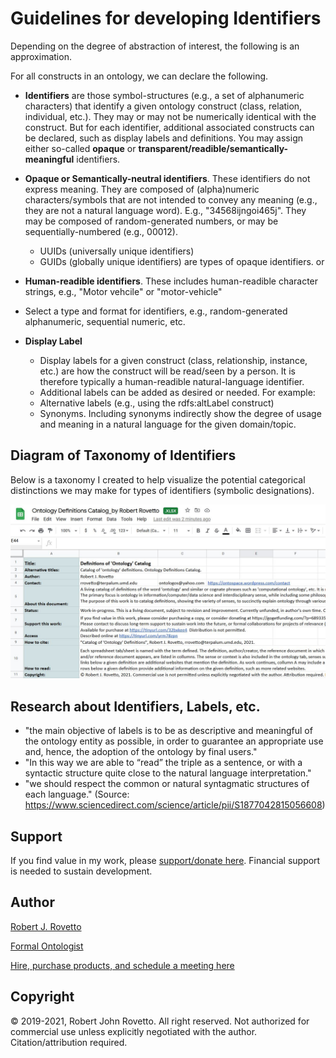 # Guidelines for developing Identifiers
Depending on the degree of abstraction of interest, the following is an approximation.

For all constructs in an ontology, we can declare the following.

- **Identifiers** are those symbol-structures (e.g., a set of alphanumeric characters) that identify a given ontology construct (class, relation, individual, etc.). They may or may not be numerically identical with the construct. But for each identifier, additional associated constructs can be declared, such as display labels and definitions. You may assign either so-called **opaque** or **transparent/readible/semantically-meaningful** identifiers.
- **Opaque or Semantically-neutral identifiers**. These identifiers do not express meaning. They are composed of (alpha)numeric characters/symbols that are not intended to convey any meaning (e.g., they are not a natural language word). E.g., "34568ijngoi465j". They may be composed of random-generated numbers, or may be sequentially-numbered (e.g., 00012). 
  - UUIDs (universally unique identifiers)
  - GUIDs (globally unique identifiers) are types of opaque identifiers.
or
- **Human-readible identifiers**. These includes human-readible character strings, e.g., "Motor vehcile" or "motor-vehicle"

- Select a type and format for identifiers, e.g., random-generated alphanumeric, sequential numeric, etc.

- **Display Label**
  - Display labels for a given construct (class, relationship, instance, etc.) are how the construct will be read/seen by a person. It is therefore typically a human-readible natural-language identifier.
  - Additional labels can be added as desired or needed. For example:
  - Alternative labels (e.g., using the rdfs:altLabel construct)
  - Synonyms. Including synonyms indirectly show the degree of usage and meaning in a natural language for the given domain/topic. 
## Diagram of Taxonomy of Identifiers
Below is a taxonomy I created to help visualize the potential categorical distinctions we may make for types of identifiers (symbolic designations).

![image](https://github.com/rrovetto/Ontology-Development-Guidelines/blob/master/images/ScreenCapture_README_OntoDefCat_Rovetto.JPG?raw=true)
## Research about Identifiers, Labels, etc.
- "the main objective of labels is to be as descriptive and meaningful of the ontology entity as possible, in order to guarantee an appropriate use and, hence, the adoption of the ontology by final users."
- "In this way we are able to “read” the triple as a sentence, or with a syntactic structure quite close to the  natural  language  interpretation."
- "we should respect the common or natural  syntagmatic  structures  of  each  language."
  (Source: https://www.sciencedirect.com/science/article/pii/S1877042815056608)

## Support
If you find value in my work, please [support/donate here](https://gogetfunding.com/knowledge-organization-services-ontology-terminology-metadata-concept-analysis/). Financial support is needed to sustain development.

## Author
[Robert J. Rovetto](http://orcid.org/0000-0003-3835-7817)

[Formal Ontologist](https://ontologforum.com/index.php/RobertRovetto)

[Hire, purchase products, and schedule a meeting here](https://tinyurl.com/yas7trzy)

## Copyright
© 2019-2021, Robert John Rovetto. All right reserved.
Not authorized for commercial use unless explicitly negotiated with the author. Citation/attribution required.
